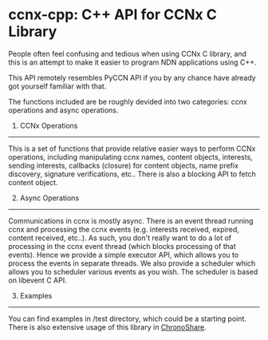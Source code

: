 ccnx-cpp: C++ API for CCNx C Library
====================================

People often feel confusing and tedious when using CCNx C library, and this is an attempt to make it easier to program NDN applications using C++.

This API remotely resembles PyCCN API if you by any chance have already got yourself familiar with that.

The functions included are be roughly devided into two categories: ccnx operations and async operations.

1. CCNx Operations
------------------
This is a set of functions that provide relative easier ways to perform CCNx operations, including manipulating ccnx names, content objects, interests, sending interests, callbacks (closure) for content objects, name prefix discovery, signature verifications, etc.. There is also a blocking API to fetch content object.

2. Async Operations
-------------------
Communications in ccnx is mostly async. There is an event thread running ccnx and processing the ccnx events (e.g. interests received, expired, content received, etc..). As such, you don't really want to do a lot of processing in the ccnx event thread (which blocks processing of that events). Hence we provide a simple executor API, which allows you to process the events in separate threads. We also provide a scheduler which allows you to scheduler various events as you wish. The scheduler is based on libevent C API.

3. Examples
-----------
You can find examples in /test directory, which could be a starting point.
There is also extensive usage of this library in [ChronoShare](https://github.com/named-data/ChronoShare).
